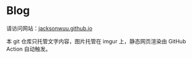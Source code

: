 # Blog

请访问网站：[jacksonwuu.github.io](https://jacksonwuu.github.io/blog/)

本 git 仓库只托管文字内容，图片托管在 imgur 上，静态网页渲染由 GitHub Action 自动触发。
